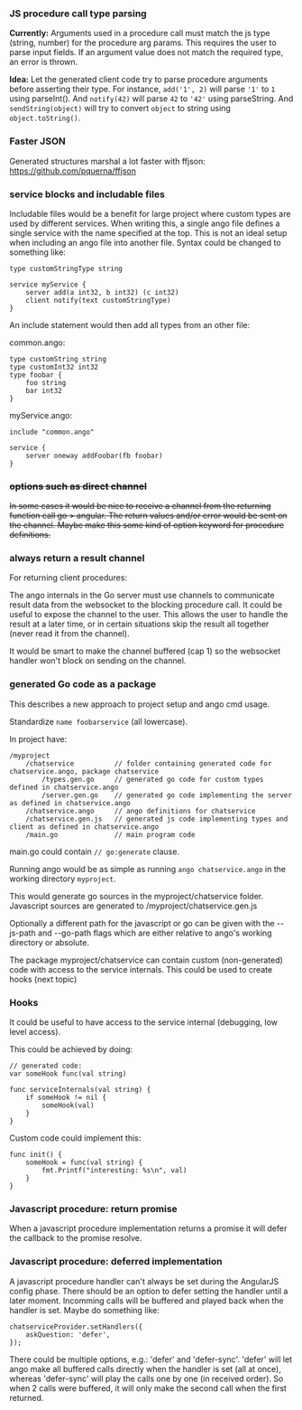 
### JS procedure call type parsing
**Currently:** Arguments used in a procedure call must match the js type (string, number) for the procedure arg params. This requires the user to parse input fields. If an argument value does not match the required type, an error is thrown.

**Idea:** Let the generated client code try to parse procedure arguments before asserting their type. For instance, `add('1', 2)` will parse `'1'` to `1` using parseInt(). And `notify(42)` will parse `42` to `'42'` using parseString. And `sendString(object)` will try to convert `object` to string using `object.toString()`.

### Faster JSON
Generated structures marshal a lot faster with ffjson: https://github.com/pquerna/ffjson

### service blocks and includable files
Includable files would be a benefit for large project where custom types are used by different services. When writing this, a single ango file defines a single service with the name specified at the top. This is not an ideal setup when including an ango file into another file. Syntax could be changed to something like:
```
type customStringType string

service myService {
	server add(a int32, b int32) (c int32)
	client notify(text customStringType)
}
```

An include statement would then add all types from an other file:

common.ango:
```
type customString string
type customInt32 int32
type foobar {
	foo string
	bar int32
}
```

myService.ango:
```
include "common.ango"

service {
	server oneway addFoobar(fb foobar)
}
```

### ~~options such as direct channel~~
~~In some cases it would be nice to receive a channel from the returning function call go > angular. The return values and/or error would be sent on the channel. Maybe make this some kind of option keyword for procedure definitions.~~

### always return a result channel
For returning client procedures:

The ango internals in the Go server must use channels to communicate result data from the websocket to the blocking procedure call. It could be useful to expose the channel to the user. This allows the user to handle the result at a later time, or in certain situations skip the result all together (never read it from the channel).

It would be smart to make the channel buffered (cap 1) so the websocket handler won't block on sending on the channel.

### generated Go code as a package
This describes a new approach to project setup and ango cmd usage.

Standardize `name foobarservice` (all lowercase).

In project have:
```
/myproject
	/chatservice          // folder containing generated code for chatservice.ango, package chatservice
		/types.gen.go     // generated go code for custom types defined in chatservice.ango
		/server.gen.go    // generated go code implementing the server as defined in chatservice.ango
	/chatservice.ango     // ango definitions for chatservice
	/chatservice.gen.js   // generated js code implementing types and client as defined in chatservice.ango
	/main.go              // main program code
```

main.go could contain `// go:generate` clause.

Running ango would be as simple as running `ango chatservice.ango` in the working directory `myproject`.

This would generate go sources in the myproject/chatservice folder. Javascript sources are generated to /myproject/chatservice.gen.js

Optionally a different path for the javascript or go can be given with the --js-path and --go-path flags which are either relative to ango's working directory or absolute.

The package myproject/chatservice can contain custom (non-generated) code with access to the service internals. This could be used to create hooks (next topic)

### Hooks
It could be useful to have access to the service internal (debugging, low level access).

This could be achieved by doing:

```
// generated code:
var someHook func(val string)

func serviceInternals(val string) {
	if someHook != nil {
		someHook(val)
	}
}
```

Custom code could implement this:
```
func init() {
	someHook = func(val string) {
		fmt.Printf("interesting: %s\n", val)
	}
}
```

### Javascript procedure: return promise

When a javascript procedure implementation returns a promise it will defer the callback to the promise resolve.

### Javascript procedure: deferred implementation

A javascript procedure handler can't always be set during the AngularJS config phase. There should be an option to defer setting the handler until a later moment. Incomming calls will be buffered and played back when the handler is set. Maybe do something like:
```
chatserviceProvider.setHandlers({
	askQuestion: 'defer', 
});
```

There could be multiple options, e.g.: 'defer' and 'defer-sync'. 'defer' will let ango make all buffered calls directly when the handler is set (all at once), whereas 'defer-sync' will play the calls one by one (in received order). So when 2 calls were buffered, it will only make the second call when the first returned.

